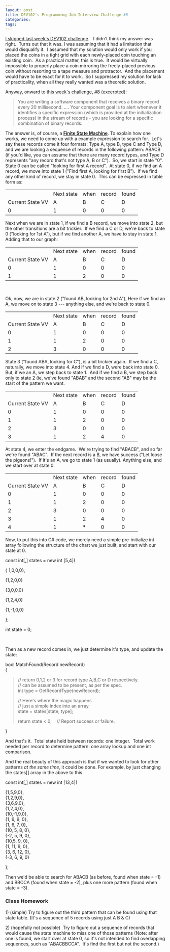 ```yaml
---
layout: post
title: DEV102's Programming Job Interview Challenge #8
categories: 
tags: 
---
```


  <p>
    <a href="http://www.dev102.com/net/a-programming-job-interview-challenge-7-coins-of-the-round-table/">I skipped last week's DEV102 challenge</a>.   I didn't think my answer was right.  Turns out that it was. I was assuming that it had a limitation that would disqualify it.  I assumed that my solution would only work if you placed the coins in a tight grid with each newly-placed coin touching an existing coin.  As a practical matter, this is true.  It would be virtually impossible to properly place a coin mirroring the freely-placed previous coin without resorting to a tape measure and protractor.  And the placement would have to be exact for it to work.  So I suppressed my solution for lack of practicality, when all they really wanted was a theoretic solution. </p>  <p>Anyway, onward to <a href="http://www.dev102.com/net/a-programming-job-interview-challenge-8-a-needle-in-a-haystack/">this week's challenge, #8</a> (excerpted):</p>  <blockquote>   <p>You are writing a software component that receives a binary record every 20 millisecond. .... Your component goal is to alert whenever it identifies a specific expression (which is provided at the initialization process) in the stream of records - you are looking for a specific combination of binary records. </p> </blockquote>  <p>The answer is, of course, a <a href="http://en.wikipedia.org/wiki/Finite_State_Machine"><strong>Finite State Machine</strong></a>. To explain how one works, we need to come up with a example expression to search for.  Let's say these records come it four formats: Type A, type B, type C and Type D, and we are looking a sequence of records in the following pattern: ABACB (if you'd like, you can assume that there are many record types, and Type D represents "any record that's not type A, B or C").  So, we start in state "0". State 0 can be called "looking for first A record".  At state 0, if we find an A record, we move into state 1 ("Find first A, looking for first B").  If we find any other kind of record, we stay in state 0.  This can be expressed in table form as:</p>  <div align="center">   <table cellspacing="0" cellpadding="2" align="center">       <tr>         <td> </td>          <td>Next state</td>          <td>when </td>          <td>record </td>          <td>found</td>       </tr>        <tr>         <td>Current State VV</td>          <td>A</td>          <td>B</td>          <td>C</td>          <td>D</td>       </tr>        <tr>         <td>0</td>          <td>1</td>          <td>0</td>          <td>0</td>          <td>0</td>       </tr>     </table> </div>  <p>Next when we are in state 1, if we find a B record, we move into state 2, but the other transitions are a bit trickier.  If we find a C or D, we're back to state 0 ("looking for 1st A"), but if we find another A, we have to stay in state 1.  Adding that to our graph:</p>  <div align="center">   <table cellspacing="0" cellpadding="2" align="center">       <tr>         <td> </td>          <td>Next state</td>          <td>when </td>          <td>record </td>          <td>found</td>       </tr>        <tr>         <td>Current State VV</td>          <td>A</td>          <td>B</td>          <td>C</td>          <td>D</td>       </tr>        <tr>         <td>0</td>          <td>1</td>          <td>0</td>          <td>0</td>          <td>0</td>       </tr>        <tr>         <td>1</td>          <td>1</td>          <td>2</td>          <td>0</td>          <td>0</td>       </tr>     </table> </div>  <p> </p>  <p>Ok, now, we are in state 2 ("found AB, looking for 2nd A"), Here if we find an A, we move on to state 3 --- anything else, and we're back to state 0.</p>  <div align="center">   <table cellspacing="0" cellpadding="2" align="center">       <tr>         <td> </td>          <td>Next state</td>          <td>when </td>          <td>record </td>          <td>found</td>       </tr>        <tr>         <td>Current State VV</td>          <td>A</td>          <td>B</td>          <td>C</td>          <td>D</td>       </tr>        <tr>         <td>0</td>          <td>1</td>          <td>0</td>          <td>0</td>          <td>0</td>       </tr>        <tr>         <td>1</td>          <td>1</td>          <td>2</td>          <td>0</td>          <td>0</td>       </tr>        <tr>         <td>2</td>          <td>3</td>          <td>0</td>          <td>0</td>          <td>0</td>       </tr>     </table> </div>  <p>State 3 ("found ABA, looking for C"), is a bit trickier again.  If we find a C, naturally, we move into state 4. And if we find a D, were back into state 0.  But, if we an A, we step back to state 1.  And if we find a B, we step back only to state 2 (ie, we've found "ABAB" and the second "AB" may be the start of the pattern we want.</p>  <div align="center">   <table cellspacing="0" cellpadding="2" align="center">       <tr>         <td> </td>          <td>Next state</td>          <td>when </td>          <td>record </td>          <td>found</td>       </tr>        <tr>         <td>Current State VV</td>          <td>A</td>          <td>B</td>          <td>C</td>          <td>D</td>       </tr>        <tr>         <td>0</td>          <td>1</td>          <td>0</td>          <td>0</td>          <td>0</td>       </tr>        <tr>         <td>1</td>          <td>1</td>          <td>2</td>          <td>0</td>          <td>0</td>       </tr>        <tr>         <td>2</td>          <td>3</td>          <td>0</td>          <td>0</td>          <td>0</td>       </tr>        <tr>         <td>3</td>          <td>1</td>          <td>2</td>          <td>4</td>          <td>0</td>       </tr>     </table> </div>  <p>At state 4, we enter the endgame.  We're trying to find "ABACB", and so far we're found "ABAC".  If the next record is a B, we have success ("Let loose the pigeons!").  If it's an A, we go to state 1 (as usually). Anything else, and we start over at state 0.</p>  <div align="center">   <table cellspacing="0" cellpadding="2" align="center">       <tr>         <td> </td>          <td>Next state</td>          <td>when </td>          <td>record </td>          <td>found</td>       </tr>        <tr>         <td>Current State VV</td>          <td>A</td>          <td>B</td>          <td>C</td>          <td>D</td>       </tr>        <tr>         <td>0</td>          <td>1</td>          <td>0</td>          <td>0</td>          <td>0</td>       </tr>        <tr>         <td>1</td>          <td>1</td>          <td>2</td>          <td>0</td>          <td>0</td>       </tr>        <tr>         <td>2</td>          <td>3</td>          <td>0</td>          <td>0</td>          <td>0</td>       </tr>        <tr>         <td>3</td>          <td>1</td>          <td>2</td>          <td>4</td>          <td>0</td>       </tr>        <tr>         <td>4</td>          <td>1</td>          <td><strong>*</strong></td>          <td>0</td>          <td>0</td>       </tr>     </table> </div>  <p>Now, to put this into C# code, we merely need a simple pre-initialize int array following the structure of the chart we just built, and start with our state at 0.</p>  <p>const int[,] states = new int [5,4]{</p>  <p>{ 1,0,0,0},</p>  <p>{1,2,0,0}</p>  <p>{3,0,0,0}</p>  <p>{1,2,4,0}</p>  <p>{1,-1,0,0}</p>  <p>};</p>  <p>int state = 0;</p>  <p> </p>  <p>Then as a new record comes in, we just determine it's type, and update the state:</p>  <p>bool MatchFound(Record newRecord)    <br />{</p>  <blockquote>   <p>// return 0,1,2 or 3 for record type A,B,C or D respectively.      <br />// can be assumed to be present, as per the spec.       <br />int type = GetRecordType(newRecord);</p>    <p>// Here's where the magic happens      <br />// just a simple index into an array.       <br />state = states[state, type];</p>    <p>return state &lt; 0;    // Report success or failure.</p> </blockquote>  <p>}</p>  <p> And that's it.  Total state held between records: one integer.  Total work needed per record to determine pattern: one array lookup and one int comparison. </p>  <p>And the real beauty of this approach is that if we wanted to look for other patterns <em>at the same time</em>, it could be done. For example, by just changing the states[] array in the above to this</p>  <p>const int[,] states = new int [13,4]{</p>  <p> {1,5,9,0},     <br /> {1,2,9,0},    <br /> {3,6,9,0},    <br /> {1,2,4,0},    <br /> {10,-1,9,0},    <br /> {1, 6, 9, 0},    <br /> {1, 6, 7, 0},    <br /> {10, 5, 8, 0},    <br /> {-2, 5, 9, 0},    <br /> {10,5, 9, 0},  <br />{1, 11, 9, 0},  <br />{3, 6, 12, 0},     <br />{-3, 6, 9, 0} </p>  <p>};</p>  <p>Then we'd be able to search for ABACB (as before, found when state = -1) and BBCCA (found when state = -2), plus one more pattern (found when state = -3).</p>  <h3>Class Homework</h3>  <p>1) (simple) Try to figure out the third pattern that can be found using that state table. (It's a sequence of 5 records using just A B &amp; C)</p>  <p>2) (hopefully not possible)  Try to figure out a sequence of records that would cause the state machine to miss one of those patterns (Note: after one is found, we start over at state 0, so it's not intended to find overlapping sequences, such as "ABACBBCCA".  It's find the first but not the second.)</p>